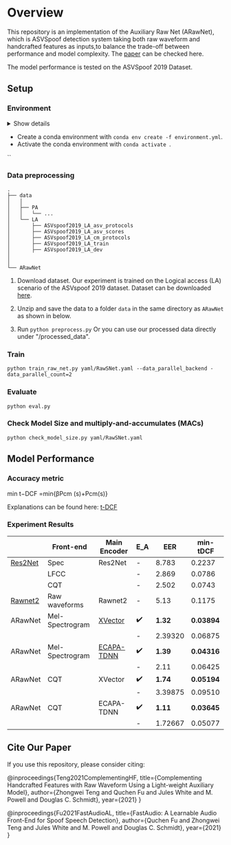 # Overview

This repository is an implementation of the Auxiliary Raw Net (ARawNet), which is ASVSpoof detection system taking both raw waveform and handcrafted features as inputs,to balance the trade-off between performance and model complexity. The [paper](https://arxiv.org/abs/2109.02773) can be checked here.

The model performance is tested on the ASVSpoof 2019 Dataset.

## Setup 

### Environment

<details><summary>Show details</summary>
<p>

* speechbrain==0.5.7
* pandas
* torch==1.9.1
* torchaudio==0.9.1
* nnAudio==0.2.6
* ptflops==0.6.6

</p>
</details>

-   Create a conda environment with  `conda env create -f environment.yml`.
-   Activate the conda environment with  `conda activate `.


``

### Data preprocessing
    .
    ├── data                       
    │   │
    │   ├── PA                  
    │   │   └── ...
    │   └── LA           
    │       ├── ASVspoof2019_LA_asv_protocols
    │       ├── ASVspoof2019_LA_asv_scores
    │       ├── ASVspoof2019_LA_cm_protocols
    │       ├── ASVspoof2019_LA_train
    │       ├── ASVspoof2019_LA_dev
    │       
    │
    └── ARawNet

1. Download dataset. Our experiment is trained on the Logical access (LA) scenario of the ASVspoof 2019 dataset. Dataset can be downloaded [here](https://datashare.is.ed.ac.uk/handle/10283/3336).
2. Unzip and save the data to a folder  `data`  in the same directory as  `ARawNet` as shown in below.

    
3. Run ``python preprocess.py``  Or you can use our processed data directly under "/processed_data".

### Train 

`python train_raw_net.py yaml/RawSNet.yaml --data_parallel_backend -data_parallel_count=2`

### Evaluate
  `python eval.py`

### Check Model Size and multiply-and-accumulates (MACs)
`python check_model_size.py yaml/RawSNet.yaml `



## Model Performance
### Accuracy metric

min t−DCF =min{βPcm (s)+Pcm(s)} 

Explanations can be found here: [t-DCF](https://arxiv.org/abs/1804.09618)

### Experiment Results






|   |Front-end    | Main Encoder| E_A  | EER | min-tDCF |
|---| ----------- | ----------- | ---- | --- | ----     | 
|[Res2Net](https://ieeexplore.ieee.org/abstract/document/9413828)| Spec        |  Res2Net |-     | 8.783 | 0.2237 |
|   | LFCC        |             |-     | 2.869 | 0.0786 |
|   | CQT         |             |-     | 2.502 | 0.0743 |
| [Rawnet2](https://ieeexplore.ieee.org/abstract/document/9414234) | Raw waveforms |Rawnet2 |-     | 5.13   | 0.1175|
|ARawNet|Mel-Spectrogram  | [XVector](https://ieeexplore.ieee.org/abstract/document/8461375)  | :heavy_check_mark:  | **1.32**| **0.03894**| 
|   |             |             |   -   |    2.39320    |    0.06875   |
| ARawNet  |  Mel-Spectrogram | [ECAPA-TDNN](https://arxiv.org/abs/2005.07143)   | :heavy_check_mark:|   **1.39** | **0.04316**   |
|   |             |             |   -   |      2.11 | 0.06425   |
| ARawNet |     CQT    |   XVector   |  :heavy_check_mark: |   **1.74**| **0.05194**      |
|   |             |             |   -   |     3.39875 | 0.09510     |
| ARawNet  |      CQT  |  ECAPA-TDNN  | :heavy_check_mark: |   **1.11**| **0.03645**   |
|   |             |             |    -  |   1.72667 | 0.05077      |






## Cite Our Paper

If you use this repository, please consider citing:

@inproceedings{Teng2021ComplementingHF,
  title={Complementing Handcrafted Features with Raw Waveform Using a Light-weight Auxiliary Model},
  author={Zhongwei Teng and Quchen Fu and Jules White and M. Powell and Douglas C. Schmidt},
  year={2021}
}


@inproceedings{Fu2021FastAudioAL,
  title={FastAudio: A Learnable Audio Front-End for Spoof Speech Detection},
  author={Quchen Fu and Zhongwei Teng and Jules White and M. Powell and Douglas C. Schmidt},
  year={2021}
}

